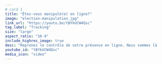 ```yaml
---
# card 1
title: "Êtes-vous manipulé(e) en ligne?"
image: "election-manipulation.jpg"
link_url: "https://youtu.be/tBYkUCW4Qsc"
tag_label: "Tracking"
size: "large"
aspect_ratio: "16-9"
include_highres_image: true
desc: "Reprenez le contrôle de votre présence en ligne. Nous sommes là pour vous aider."
youtube_id: "tBYkUCW4Qsc"
media_icon: "video"
---
```

